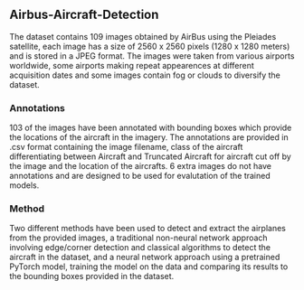## Airbus-Aircraft-Detection
The dataset contains 109 images obtained by AirBus using the Pleiades satellite, each image has a size of 2560 x 2560 pixels (1280 x 1280 meters) and is stored in a JPEG format. The images were taken from various airports worldwide, some airports making repeat appearences at different acquisition dates and some images contain fog or clouds to diversify the dataset.
### Annotations
103 of the images have been annotated with bounding boxes which provide the locations of the aircraft in the imagery. The annotations are provided in .csv format containing the image filename, class of the aircraft differentiating between Aircraft and Truncated Aircraft for aircraft cut off by the image and the location of the aircrafts. 6 extra images do not have annotations and are designed to be used for evalutation of the trained models.
### Method
Two different methods have been used to detect and extract the airplanes from the provided images, a traditional non-neural network approach involving edge/corner detection and classical algorithms to detect the aircraft in the dataset, and a neural network approach using a pretrained PyTorch model, training the model on the data and comparing its results to the bounding boxes provided in the dataset. 
